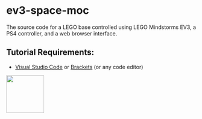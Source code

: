 # ev3-space-moc
The source code for a LEGO base controlled using LEGO Mindstorms EV3, a PS4 controller, and a web browser interface.

## Tutorial Requirements:

* [Visual Studio Code](https://code.visualstudio.com/) or [Brackets](http://brackets.io/) (or any code editor)

<a href="https://codeadam.ca">
<img src="https://codeadam.ca/images/code-block.png" width="100">
</a>
